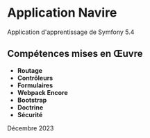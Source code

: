 # Application Navire

Application d'apprentissage de Symfony 5.4

## Compétences mises en Œuvre

- **Routage**
- **Contrôleurs**
- **Formulaires**
- **Webpack Encore**
- **Bootstrap**
- **Doctrine**
- **Sécurité**

Décembre 2023

